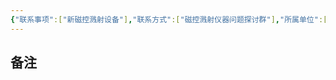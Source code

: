 ```yaml
---
{"联系事项":["新磁控溅射设备"],"联系方式":["磁控溅射仪器问题探讨群"],"所属单位":["湖南艾科威"],"添加时间":"2024-08-05 20:32","tags":null,"dg-publish":true,"permalink":"/联系人/夏圣/","dgPassFrontmatter":true,"noteIcon":"","created":"2024-08-05T20:32:26.747+08:00","updated":"2024-09-15T19:45:10.679+08:00"}
---
```


## 备注
